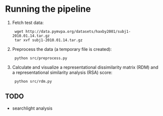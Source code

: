 # Running the pipeline

1. Fetch test data:

        wget http://data.pymvpa.org/datasets/haxby2001/subj1-2010.01.14.tar.gz
        tar xvf subj1-2010.01.14.tar.gz

1. Preprocess the data (a temporary file is created):

        python src/preprocess.py

1. Calculate and visualize a representational dissimilarity matrix (RDM)
   and a representational similarity analysis (RSA) score:

        python src/rdm.py


## TODO

* searchlight analysis
